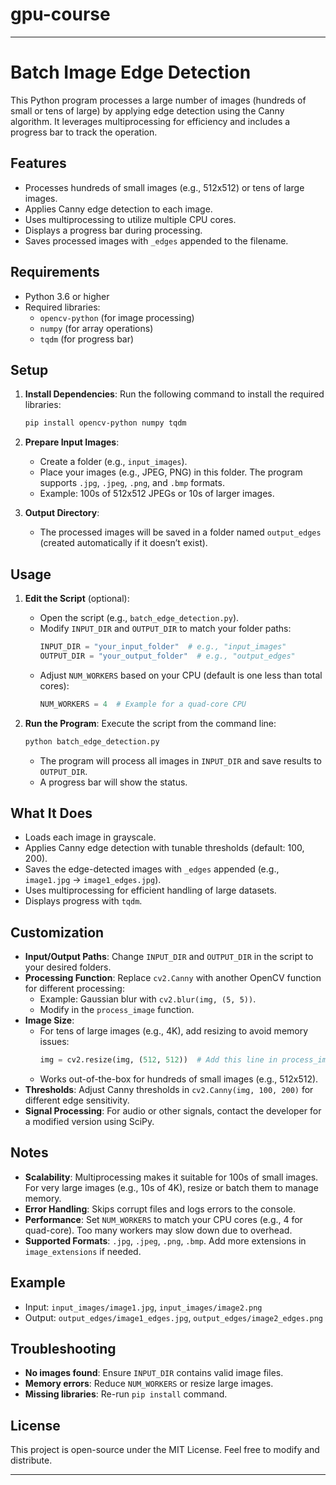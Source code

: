 # gpu-course


---

# Batch Image Edge Detection

This Python program processes a large number of images (hundreds of small or tens of large) by applying edge detection using the Canny algorithm. It leverages multiprocessing for efficiency and includes a progress bar to track the operation.

## Features
- Processes hundreds of small images (e.g., 512x512) or tens of large images.
- Applies Canny edge detection to each image.
- Uses multiprocessing to utilize multiple CPU cores.
- Displays a progress bar during processing.
- Saves processed images with `_edges` appended to the filename.

## Requirements
- Python 3.6 or higher
- Required libraries:
  - `opencv-python` (for image processing)
  - `numpy` (for array operations)
  - `tqdm` (for progress bar)

## Setup
1. **Install Dependencies**:
   Run the following command to install the required libraries:
   ```bash
   pip install opencv-python numpy tqdm
   ```

2. **Prepare Input Images**:
   - Create a folder (e.g., `input_images`).
   - Place your images (e.g., JPEG, PNG) in this folder. The program supports `.jpg`, `.jpeg`, `.png`, and `.bmp` formats.
   - Example: 100s of 512x512 JPEGs or 10s of larger images.

3. **Output Directory**:
   - The processed images will be saved in a folder named `output_edges` (created automatically if it doesn’t exist).

## Usage
1. **Edit the Script** (optional):
   - Open the script (e.g., `batch_edge_detection.py`).
   - Modify `INPUT_DIR` and `OUTPUT_DIR` to match your folder paths:
     ```python
     INPUT_DIR = "your_input_folder"  # e.g., "input_images"
     OUTPUT_DIR = "your_output_folder"  # e.g., "output_edges"
     ```
   - Adjust `NUM_WORKERS` based on your CPU (default is one less than total cores):
     ```python
     NUM_WORKERS = 4  # Example for a quad-core CPU
     ```

2. **Run the Program**:
   Execute the script from the command line:
   ```bash
   python batch_edge_detection.py
   ```
   - The program will process all images in `INPUT_DIR` and save results to `OUTPUT_DIR`.
   - A progress bar will show the status.

## What It Does
- Loads each image in grayscale.
- Applies Canny edge detection with tunable thresholds (default: 100, 200).
- Saves the edge-detected images with `_edges` appended (e.g., `image1.jpg` → `image1_edges.jpg`).
- Uses multiprocessing for efficient handling of large datasets.
- Displays progress with `tqdm`.

## Customization
- **Input/Output Paths**:
  Change `INPUT_DIR` and `OUTPUT_DIR` in the script to your desired folders.
- **Processing Function**:
  Replace `cv2.Canny` with another OpenCV function for different processing:
  - Example: Gaussian blur with `cv2.blur(img, (5, 5))`.
  - Modify in the `process_image` function.
- **Image Size**:
  - For tens of large images (e.g., 4K), add resizing to avoid memory issues:
    ```python
    img = cv2.resize(img, (512, 512))  # Add this line in process_image
    ```
  - Works out-of-the-box for hundreds of small images (e.g., 512x512).
- **Thresholds**:
  Adjust Canny thresholds in `cv2.Canny(img, 100, 200)` for different edge sensitivity.
- **Signal Processing**:
  For audio or other signals, contact the developer for a modified version using SciPy.

## Notes
- **Scalability**: Multiprocessing makes it suitable for 100s of small images. For very large images (e.g., 10s of 4K), resize or batch them to manage memory.
- **Error Handling**: Skips corrupt files and logs errors to the console.
- **Performance**: Set `NUM_WORKERS` to match your CPU cores (e.g., 4 for quad-core). Too many workers may slow down due to overhead.
- **Supported Formats**: `.jpg`, `.jpeg`, `.png`, `.bmp`. Add more extensions in `image_extensions` if needed.

## Example
- Input: `input_images/image1.jpg`, `input_images/image2.png`
- Output: `output_edges/image1_edges.jpg`, `output_edges/image2_edges.png`

## Troubleshooting
- **No images found**: Ensure `INPUT_DIR` contains valid image files.
- **Memory errors**: Reduce `NUM_WORKERS` or resize large images.
- **Missing libraries**: Re-run `pip install` command.

## License
This project is open-source under the MIT License. Feel free to modify and distribute.

---

